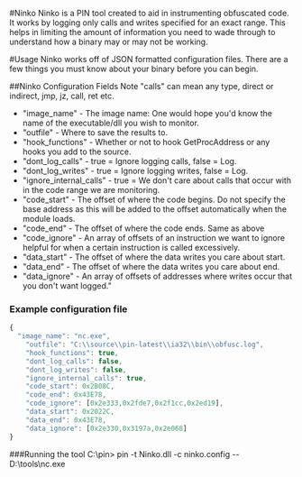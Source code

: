 #Ninko 
Ninko is a PIN tool created to aid in instrumenting obfuscated code. It works by logging only calls and writes specified for an exact range. This helps in limiting the amount of information you need to wade through to understand how a binary may or may not be working.

#Usage
Ninko works off of JSON formatted configuration files. There are a few things you must know about your binary before you can begin.

##Ninko Configuration Fields
Note "calls" can mean any type, direct or indirect, jmp, jz, call, ret etc.

* "image_name" - The image name: One would hope you'd know the name of the executable/dll you wish to monitor.
* "outfile" - Where to save the results to. 
* "hook_functions" - Whether or not to hook GetProcAddress or any hooks you add to the source.
* "dont_log_calls" - true = Ignore logging calls, false = Log.
* "dont_log_writes" - true = Ignore logging writes, false = Log.
* "ignore_internal_calls" - true = We don't care about calls that occur with in the code range we are monitoring. 
* "code_start" - The offset of where the code begins. Do not specify the base address as this will be added to the offset automatically when the module loads.
* "code_end" - The offset of where the code ends. Same as above
* "code_ignore" - An array of offsets of an instruction we want to ignore helpful for when a certain instruction is called excessively.
* "data_start" - The offset of where the data writes you care about start. 
* "data_end" - The offset of where the data writes you care about end.
* "data_ignore" - An array of offsets of addresses where writes occur that you don't want logged."

### Example configuration file
```javascript
{
  "image_name": "nc.exe",
	"outfile": "C:\\source\\pin-latest\\ia32\\bin\\obfusc.log",
	"hook_functions": true,
	"dont_log_calls": false,
	"dont_log_writes": false,
	"ignore_internal_calls": true,
	"code_start": 0x2B08C,
	"code_end": 0x43E78,
	"code_ignore": [0x2e333,0x2fde7,0x2f1cc,0x2ed19],
	"data_start": 0x2022C,
	"data_end": 0x43E78,
	"data_ignore": [0x2e330,0x3197a,0x2e068]
}
```
###Running the tool
C:\pin> pin -t Ninko.dll -c ninko.config -- D:\tools\nc.exe

